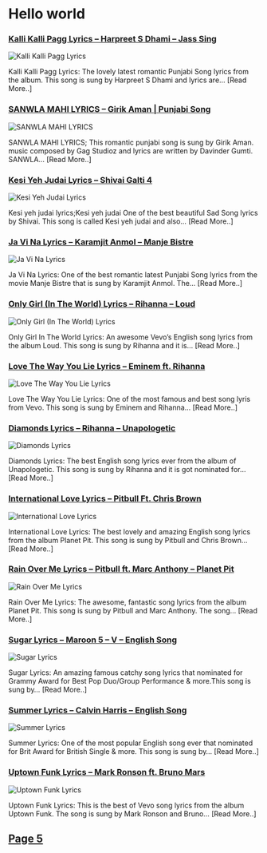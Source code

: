 # Hello world

### [Kalli Kalli Pagg Lyrics – Harpreet S Dhami – Jass Sing](http://catchylyrics.net/2017/04/kalli-kalli-pagg-lyrics/)
![Kalli Kalli Pagg Lyrics](http://catchylyrics.net/wp-content/uploads/2017/04/Kalli-Kalli-Pagg-Lyrics-768x384.jpg)

Kalli Kalli Pagg Lyrics: The lovely latest romantic Punjabi Song lyrics from the album.
This song is sung by Harpreet S Dhami and lyrics are… [Read More..]

### [SANWLA MAHI LYRICS – Girik Aman | Punjabi Song](http://catchylyrics.net/2017/04/sanwla-mahi-lyrics/)
![SANWLA MAHI LYRICS](http://catchylyrics.net/wp-content/uploads/2017/04/SANWLA-MAHI-LYRICS-768x384.jpg)

SANWLA MAHI LYRICS; This romantic punjabi song is sung by Girik Aman.
music composed by Gag Studioz and lyrics are written by Davinder Gumti. SANWLA… [Read More..]

### [Kesi Yeh Judai Lyrics – Shivai Galti 4](http://catchylyrics.net/2017/04/kesi-yeh-judai-lyrics-kesi-yeh-judai-hai-shivai-galti-4/)
![Kesi Yeh Judai Lyrics](http://catchylyrics.net/wp-content/uploads/2017/04/Kesi-yeh-judai-lyrics-768x384.jpg)

Kesi yeh judai lyrics;Kesi yeh judai One of the best beautiful Sad Song lyrics by Shivai.
This song is called Kesi yeh judai and also… [Read More..]

### [Ja Vi Na Lyrics – Karamjit Anmol – Manje Bistre](http://catchylyrics.net/2017/04/ja-vi-na-lyrics/)
![Ja Vi Na Lyrics](http://catchylyrics.net/wp-content/uploads/2017/04/Ja-Vi-Na-Lyrics-768x384.jpg)

Ja Vi Na Lyrics: One of the best romantic latest Punjabi Song lyrics from the movie Manje Bistre
that is sung by Karamjit Anmol. The… [Read More..]

### [Only Girl (In The World) Lyrics – Rihanna – Loud](http://catchylyrics.net/2017/04/only-girl-in-the-world-lyrics/)
![Only Girl (In The World) Lyrics](http://catchylyrics.net/wp-content/uploads/2017/03/only-girl-768x384.jpg)

Only Girl In The World Lyrics: An awesome Vevo’s English song lyrics from the album Loud.
This song is sung by Rihanna and it is… [Read More..]

### [Love The Way You Lie Lyrics – Eminem ft. Rihanna](http://catchylyrics.net/2017/04/love-the-way-you-lie-lyrics/)
![Love The Way You Lie Lyrics](http://catchylyrics.net/wp-content/uploads/2017/03/Love-The-Way-You-Lie-Lyrics-768x384.jpg)

Love The Way You Lie Lyrics: One of the most famous and best song lyris from Vevo.
This song is sung by Eminem and Rihanna… [Read More..]

### [Diamonds Lyrics – Rihanna – Unapologetic](http://catchylyrics.net/2017/04/diamonds-lyrics-rihanna/)
![Diamonds Lyrics](http://catchylyrics.net/wp-content/uploads/2017/03/Diamonds-Lyrics-768x384.jpg)

Diamonds Lyrics: The best English song lyrics ever from the album of Unapologetic.
This song is sung by Rihanna and it is got nominated for… [Read More..]

### [International Love Lyrics – Pitbull Ft. Chris Brown](http://catchylyrics.net/2017/04/international-love-lyrics/)
![International Love Lyrics](http://catchylyrics.net/wp-content/uploads/2017/03/International-Love-Lyrics-768x384.jpg)

International Love Lyrics: The best lovely and amazing English song lyrics from the album Planet Pit.
This song is sung by Pitbull and Chris Brown… [Read More..]

### [Rain Over Me Lyrics – Pitbull ft. Marc Anthony – Planet Pit](http://catchylyrics.net/2017/04/rain-over-me-lyrics/)
![Rain Over Me Lyrics](http://catchylyrics.net/wp-content/uploads/2017/03/Rain-Over-Me-Lyrics-768x384.jpg)

Rain Over Me Lyrics: The awesome, fantastic song lyrics from the album Planet Pit.
This song is sung by Pitbull and Marc Anthony. The song… [Read More..]

### [Sugar Lyrics – Maroon 5 – V – English Song](http://catchylyrics.net/2017/04/sugar-lyrics-maroon-5/)
![Sugar Lyrics](http://catchylyrics.net/wp-content/uploads/2017/03/Sugar-Lyrics-768x384.jpg)

Sugar Lyrics: An amazing famous catchy song lyrics that nominated for Grammy Award
for Best Pop Duo/Group Performance & more.This song is sung by… [Read More..]

### [Summer Lyrics – Calvin Harris – English Song](http://catchylyrics.net/2017/04/summer-lyrics-calvin-harris/)
![Summer Lyrics](http://catchylyrics.net/wp-content/uploads/2017/03/summer-Lyrics-768x384.jpg)

Summer Lyrics: One of the most popular English song ever that nominated for Brit Award for British Single & more.
This song is sung by… [Read More..]

### [Uptown Funk Lyrics – Mark Ronson ft. Bruno Mars](http://catchylyrics.net/2017/04/uptown-funk-lyrics/)
![Uptown Funk Lyrics](http://catchylyrics.net/wp-content/uploads/2017/03/Uptown-Funk-Lyrics-768x384.jpg)

Uptown Funk Lyrics: This is the best of Vevo song lyrics from the album Uptown Funk.
The song is sung by Mark Ronson and Bruno… [Read More..]

## [Page 5](https://github.com/howdyhacks/catchylyrics/blob/master/Page5.md)

